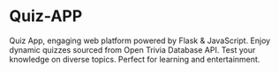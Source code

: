 # Quiz-APP
Quiz App, engaging web platform powered by Flask &amp; JavaScript. Enjoy dynamic quizzes sourced from Open Trivia Database API. Test your knowledge on diverse topics. Perfect for learning and entertainment.
